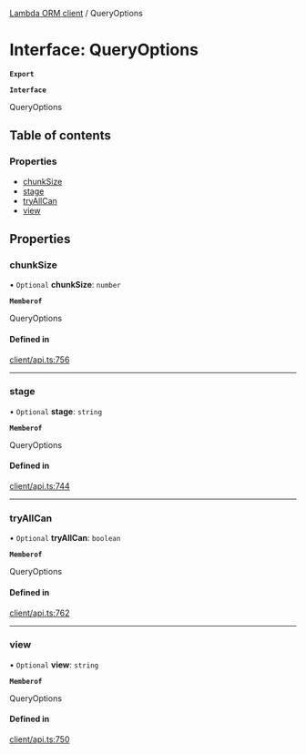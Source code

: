 [Lambda ORM client](../README.md) / QueryOptions

# Interface: QueryOptions

**`Export`**

**`Interface`**

QueryOptions

## Table of contents

### Properties

- [chunkSize](QueryOptions.md#chunksize)
- [stage](QueryOptions.md#stage)
- [tryAllCan](QueryOptions.md#tryallcan)
- [view](QueryOptions.md#view)

## Properties

### chunkSize

• `Optional` **chunkSize**: `number`

**`Memberof`**

QueryOptions

#### Defined in

[client/api.ts:756](https://github.com/FlavioLionelRita/lambdaorm-client-node/blob/4059abb/src/lib/client/api.ts#L756)

___

### stage

• `Optional` **stage**: `string`

**`Memberof`**

QueryOptions

#### Defined in

[client/api.ts:744](https://github.com/FlavioLionelRita/lambdaorm-client-node/blob/4059abb/src/lib/client/api.ts#L744)

___

### tryAllCan

• `Optional` **tryAllCan**: `boolean`

**`Memberof`**

QueryOptions

#### Defined in

[client/api.ts:762](https://github.com/FlavioLionelRita/lambdaorm-client-node/blob/4059abb/src/lib/client/api.ts#L762)

___

### view

• `Optional` **view**: `string`

**`Memberof`**

QueryOptions

#### Defined in

[client/api.ts:750](https://github.com/FlavioLionelRita/lambdaorm-client-node/blob/4059abb/src/lib/client/api.ts#L750)
